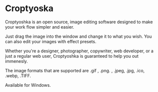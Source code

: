 # Croptyoska

Croptyoshka is an open source, image editing software designed to make your work flow simpler and easier. 

Just drag the image into the window and change it to what you wish. You can also edit your images with effect presets.

Whether you're a designer, photographer, copywriter, web developer, or a just a regular web user, Croptyoshka is guaranteed to help you out immenesly.

The image formats that are supported are .gif , .png. , .jpeg, .jpg, .ico, .webp, .TIFF. 


Available for Windows. 



